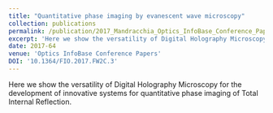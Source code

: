 ```yaml
---
title: "Quantitative phase imaging by evanescent wave microscopy"
collection: publications
permalink: /publication/2017_Mandracchia_Optics_InfoBase_Conference_Papers
excerpt: 'Here we show the versatility of Digital Holography Microscopy for the development of innovative systems for quantitative phase imaging of Total Internal Reflection.'
date: 2017-64
venue: 'Optics InfoBase Conference Papers'
DOI: '10.1364/FIO.2017.FW2C.3'
---
```

Here we show the versatility of Digital Holography Microscopy for the development of innovative systems for quantitative phase imaging of Total Internal Reflection.
